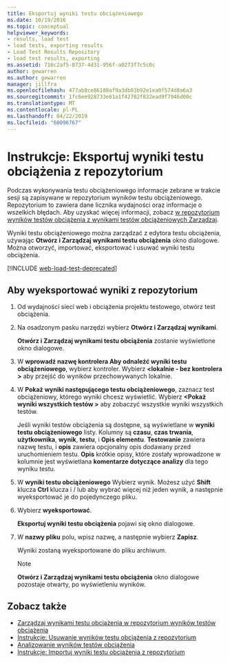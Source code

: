```yaml
---
title: Eksportuj wyniki testu obciążeniowego
ms.date: 10/19/2016
ms.topic: conceptual
helpviewer_keywords:
- results, load test
- load tests, exporting results
- Load Test Results Repository
- load test results, exporting
ms.assetid: 716c2af5-8737-4d31-956f-a0273f7c5c0c
author: gewarren
ms.author: gewarren
manager: jillfra
ms.openlocfilehash: 477ab8ce86188af9a3db03b92e1ea0f574d8a6a3
ms.sourcegitcommit: 1fc6ee928733e61a1f42782f832ead9f7946d00c
ms.translationtype: MT
ms.contentlocale: pl-PL
ms.lasthandoff: 04/22/2019
ms.locfileid: "60096767"
---
```

# <a name="how-to-export-load-test-results-from-a-repository"></a>Instrukcje: Eksportuj wyniki testu obciążenia z repozytorium

Podczas wykonywania testu obciążeniowego informacje zebrane w trakcie sesji są zapisywane w repozytorium wyników testu obciążeniowego. Repozytorium to zawiera dane licznika wydajności oraz informacje o wszelkich błędach. Aby uzyskać więcej informacji, zobacz [w repozytorium wyników testów obciążenia z wynikami testów obciążeniowych Zarządzaj](../test/manage-load-test-results-in-the-load-test-results-repository.md).

Wyniki testu obciążeniowego można zarządzać z edytora testu obciążenia, używając **Otwórz i Zarządzaj wynikami testu obciążenia** okno dialogowe. Można otworzyć, importować, eksportować i usuwać wyniki testu obciążenia.

[!INCLUDE [web-load-test-deprecated](includes/web-load-test-deprecated.md)]

## <a name="to-export-results-from-a-repository"></a>Aby wyeksportować wyniki z repozytorium

1. Od wydajności sieci web i obciążenia projektu testowego, otwórz test obciążenia.

2. Na osadzonym pasku narzędzi wybierz **Otwórz i Zarządzaj wynikami**.

     **Otwórz i Zarządzaj wynikami testu obciążenia** zostanie wyświetlone okno dialogowe.

3. W **wprowadź nazwę kontrolera Aby odnaleźć wyniki testu obciążeniowego**, wybierz kontroler. Wybierz  **\<lokalnie - bez kontrolera >** aby przejść do wyników przechowywanych lokalnie.

4. W **Pokaż wyniki następującego testu obciążeniowego**, zaznacz test obciążeniowy, którego wyniki chcesz wyświetlić. Wybierz  **\<Pokaż wyniki wszystkich testów >** aby zobaczyć wszystkie wyniki wszystkich testów.

     Jeśli wyniki testów obciążenia są dostępne, są wyświetlane w **wyniki testu obciążeniowego** listy. Kolumny są **czasu**, **czas trwania**, **użytkownika**, **wynik**, **testu**, i  **Opis elementu**. **Testowanie** zawiera nazwę testu, i **opis** zawiera opcjonalny opis dodawany przed uruchomieniem testu. **Opis** krótkie opisy, które zostały wprowadzone w kolumnie jest wyświetlana **komentarze dotyczące analizy** dla tego wyniku testu.

5. W **wyniki testu obciążeniowego** Wybierz wynik. Możesz użyć **Shift** klucza **Ctrl** klucza i / lub aby wybrać więcej niż jeden wynik, a następnie wyeksportować je do pojedynczego pliku.

6. Wybierz **wyeksportować**.

     **Eksportuj wyniki testu obciążenia** pojawi się okno dialogowe.

7. W **nazwy pliku** polu, wpisz nazwę, a następnie wybierz **Zapisz**.

     Wyniki zostaną wyeksportowane do pliku archiwum.

    > [!NOTE]
    > **Otwórz i Zarządzaj wynikami testu obciążenia** okno dialogowe pozostaje otwarty, po wyświetleniu wyników.

## <a name="see-also"></a>Zobacz także

- [Zarządzaj wynikami testu obciążenia w repozytorium wyników testów obciążenia](../test/manage-load-test-results-in-the-load-test-results-repository.md)
- [Instrukcje: Usuwanie wyników testu obciążenia z repozytorium](../test/how-to-delete-load-test-results-from-a-repository.md)
- [Analizowanie wyników testów obciążenia](../test/analyze-load-test-results-using-the-load-test-analyzer.md)
- [Instrukcje: Importuj wyniki testu obciążenia z repozytorium](../test/how-to-import-load-test-results-into-a-repository.md)